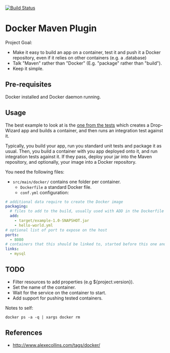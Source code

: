 [![Build Status](https://drone.io/github.com/alexec/docker-maven-plugin/status.png)](https://drone.io/github.com/alexec/docker-maven-plugin/latest)

Docker Maven Plugin
===
Project Goal:

* Make it easy to build an app on a container, test it and push it a Docker repository, even if it relies on other containers (e.g. a .database)
* Talk "Maven" rather than "Docker" (E.g. "package" rather than "build").
* Keep it simple.

Pre-requisites
---
Docker installed and Docker daemon running.

Usage
---
The best example to look at is the [one from the tests](src/it/build-test-it) which creates a Drop-Wizard app and builds a container, and then runs an integration test against it.

Typically, you build your app, run you standard unit tests and package it as usual. Then, you build a container with you app deployed onto it, and run integration tests against it. If they pass, deploy your jar into the Maven repository, and optionally, your image into a Docker repository.

You need the following files:

- `src/main/docker/` contains one folder per container.
    - `Dockerfile` a standard Docker file.
    - `conf.yml` configuration:

```yml
# additional data require to create the Docker image
packaging:
  # files to add to the build, usually used with ADD in the Dockerfile
  add:
    - target/example-1.0-SNAPSHOT.jar
    - hello-world.yml
# optional list of port to expose on the host
ports:
  - 8080
# containers that this should be linked to, started before this one and stopped afterwards
links:
  - mysql
 ```

TODO
---
* Filter resources to add properties (e.g ${project.version}).
* Set the name of the container.
* Wait for the service on the container to start.
* Add support for pushing tested containers.

Notes to self:

	docker ps -a -q | xargs docker rm

References
---
* http://www.alexecollins.com/tags/docker/
